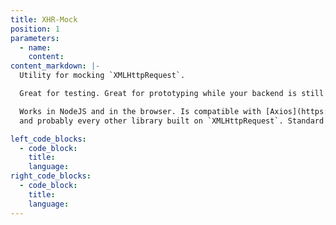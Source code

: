 ```yaml
---
title: XHR-Mock
position: 1
parameters:
  - name:
    content:
content_markdown: |-
  Utility for mocking `XMLHttpRequest`.

  Great for testing. Great for prototyping while your backend is still being built.

  Works in NodeJS and in the browser. Is compatible with [Axios](https://www.npmjs.com/package/axios), [jQuery](https://www.npmjs.com/package/jquery), [Superagent](https://www.npmjs.com/package/superagent)
  and probably every other library built on `XMLHttpRequest`. Standard compliant ([http://xhr.spec.whatwg.org/](http://xhr.spec.whatwg.org/)).

left_code_blocks:
  - code_block:
    title:
    language:
right_code_blocks:
  - code_block:
    title:
    language:
---
```

